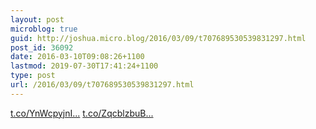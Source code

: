 ```yaml
---
layout: post
microblog: true
guid: http://joshua.micro.blog/2016/03/09/t707689530539831297.html
post_id: 36092
date: 2016-03-10T09:08:26+1100
lastmod: 2019-07-30T17:41:24+1100
type: post
url: /2016/03/09/t707689530539831297.html
---
```

[t.co/YnWcpyjnI...](https://t.co/YnWcpyjnIQ) [t.co/ZqcblzbuB...](https://t.co/ZqcblzbuBu)
